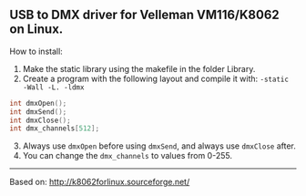 USB to DMX driver for Velleman VM116/K8062 on Linux.
------------
How to install:

1. Make the static library using the makefile in the folder Library.
2. Create a program with the following layout and compile it with: `-static -Wall -L. -ldmx`

```c
int dmxOpen();
int dmxSend();
int dmxClose();
int dmx_channels[512];
```

3. Always use `dmxOpen` before using `dmxSend`, and always use `dmxClose` after.
4. You can change the `dmx_channels` to values from 0-255.
------------
Based on: http://k8062forlinux.sourceforge.net/
